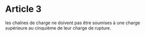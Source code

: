 # Article 3

les chaînes de charge ne doivent pas être soumises à une charge supérieure au cinquième de leur charge de rupture.
